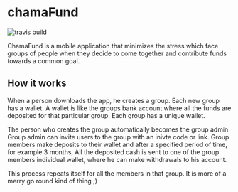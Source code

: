 # chamaFund

![travis build](https://travis-ci.org/mirr254/chamaFund.svg?branch=master)

ChamaFund is a mobile application that minimizes the stress which face groups of people when they decide to come together and contribute funds towards
a common goal.

## How it works

When a person downloads the app, he creates a group. Each new group has a wallet. A wallet is like the groups bank account where all the funds
are deposited for that particular group. Each group has a unique wallet.

The person who creates the group automatically becomes the group admin. Group admin can invite users to the group with an inivte code or link.
Group members make deposits to their wallet and after a specified period of time, for example 3 months, All the deposited cash is sent to one
of the group members individual wallet, where he can make withdrawals to his account.

This process repeats itself for all the members in that group. It is more of a merry go round kind of thing ;)
